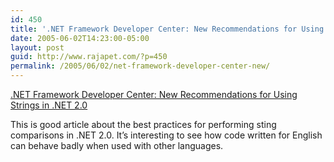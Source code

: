 ```yaml
---
id: 450
title: '.NET Framework Developer Center: New Recommendations for Using Strings in .NET 2.0'
date: 2005-06-02T14:23:00-05:00
layout: post
guid: http://www.rajapet.com/?p=450
permalink: /2005/06/02/net-framework-developer-center-new/
---
```

[.NET Framework Developer Center: New Recommendations for Using Strings in .NET 2.0](http://msdn.microsoft.com/netframework/default.aspx?pull=/library/en-us/dndotnet/html/StringsinNET20.asp)

This is good article about the best practices for performing sting comparisons in .NET 2.0. It&#8217;s interesting to see how code written for English can behave badly when used with other languages.